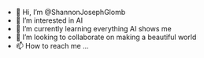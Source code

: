 - 👋 Hi, I’m @ShannonJosephGlomb
- 👀 I’m interested in AI
- 🌱 I’m currently learning everything AI shows me
- 💞️ I’m looking to collaborate on making a beautiful world
- 📫 How to reach me ...

<!---
ShannonGlomb/ShannonGlomb is a ✨ special ✨ repository because its `README.md` (this file) appears on your GitHub profile.
You can click the Preview link to take a look at your changes.
--->
